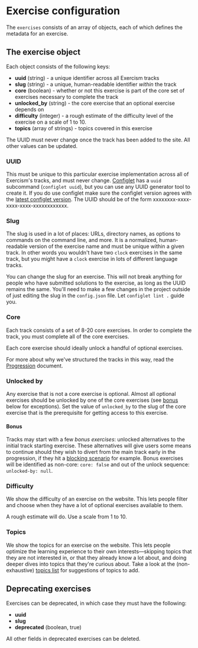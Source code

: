 # Exercise configuration

The `exercises` consists of an array of objects, each of which defines the metadata for an exercise.

## The exercise object

Each object consists of the following keys:

* **uuid** \(string\) - a unique identifier across all Exercism tracks
* **slug** \(string\) - a unique, human-readable identifier _within_ the track
* **core** \(boolean\) - whether or not this exercise is part of the core set of exercises necessary to complete the track
* **unlocked\_by** \(string\) - the core exercise that an optional exercise depends on
* **difficulty** \(integer\) - a rough estimate of the difficulty level of the exercise on a scale of 1 to 10.
* **topics** \(array of strings\) - topics covered in this exercise

The UUID must never change once the track has been added to the site. All other values can be updated.

### UUID

This must be unique to this particular exercise implementation across all of Exercism's tracks, and must never change. [Configlet](configlet.md) has a `uuid` subcommand \(`configlet uuid`\), but you can use any UUID generator tool to create it. If you do use configlet make sure the configlet version agrees with the [latest configlet version](https://github.com/exercism/configlet/releases/latest). The UUID should be of the form xxxxxxxx-xxxx-xxxx-xxxx-xxxxxxxxxxxx.

### Slug

The slug is used in a lot of places: URLs, directory names, as options to commands on the command line, and more. It is a normalized, human-readable version of the exercise name and must be unique within a given track. In other words you wouldn't have two `clock` exercises in the same track, but you might have a `clock` exercise in lots of different language tracks.

You can change the slug for an exercise. This will not break anything for people who have submitted solutions to the exercise, as long as the UUID remains the same. You'll need to make a few changes in the project outside of just editing the slug in the `config.json` file. Let `configlet lint .` guide you.

### Core

Each track consists of a set of 8-20 core exercises. In order to complete the track, you must complete all of the core exercises.

Each core exercise should ideally unlock a handful of optional exercises.

For more about why we've structured the tracks in this way, read the [Progression](../../about/conception/progression.md) document.

### Unlocked by

Any exercise that is not a core exercise is optional. Almost all optional exercises should be unlocked by one of the core exercises \(see [bonus](exercises.md#user-content-bonus) below for exceptions\). Set the value of `unlocked_by` to the slug of the core exercise that is the prerequisite for getting access to this exercise.

#### Bonus

Tracks may start with a few _bonus exercises_: unlocked alternatives to the initial track starting exercise. These alternatives will give users some means to continue should they wish to divert from the main track early in the progression, if they hit a [blocking scenario](https://github.com/exercism/v2-feedback/issues/36) for example. Bonus exercises will be identified as non-core: `core: false` and out of the unlock sequence: `unlocked-by: null`.

### Difficulty

We show the difficulty of an exercise on the website. This lets people filter and choose when they have a lot of optional exercises available to them.

A rough estimate will do. Use a scale from 1 to 10.

### Topics

We show the topics for an exercise on the website. This lets people optimize the learning experience to their own interests—skipping topics that they are not interested in, or that they already know a lot about, and doing deeper dives into topics that they're curious about. Take a look at the \(non-exhaustive\) [topics list](https://github.com/exercism/problem-specifications/blob/master/TOPICS.txt) for suggestions of topics to add.

## Deprecating exercises

Exercises can be deprecated, in which case they must have the following:

* **uuid**
* **slug**
* **deprecated** \(boolean, true\)

All other fields in deprecated exercises can be deleted.

